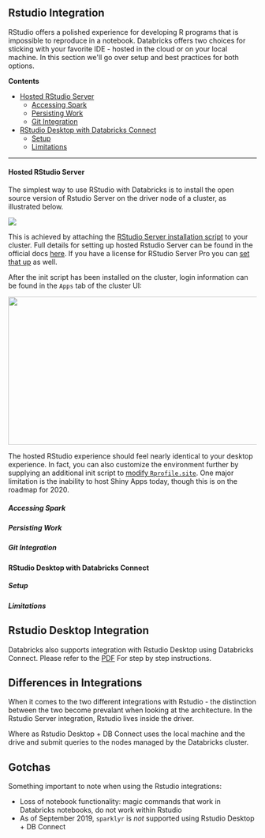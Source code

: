 ## Rstudio Integration

RStudio offers a polished experience for developing R programs that is impossible to reproduce in a notebook.  Databricks offers two choices for sticking with your favorite IDE - hosted in the cloud or on your local machine.  In this section we'll go over setup and best practices for both options.

**Contents**

* [Hosted RStudio Server](#hosted-rstudio-server)
  * [Accessing Spark](#accessing-spark)
  * [Persisting Work](#persisting-work)
  * [Git Integration](#git-integration)
* [RStudio Desktop with Databricks Connect](#rstudio-desktop-with-databricks-connect)
  * [Setup](#connecting-to-spark)
  * [Limitations](#limitations)
 
 ___
 
#### Hosted RStudio Server
The simplest way to use RStudio with Databricks is to install the open source version of Rstudio Server on the driver node of a cluster, as illustrated below.

<img src="https://github.com/marygracemoesta/R-User-Guide/blob/master/Developing_on_Databricks/images/rstudioServerarchitecture.png?" raw = true>

This is achieved by attaching the [RStudio Server installation script](https://github.com/marygracemoesta/R-User-Guide/blob/master/Developing_on_Databricks/Customizing.md#rstudio-server-installation) to your cluster.  Full details for setting up hosted Rstudio Server can be found in the official docs [here](https://docs.databricks.com/spark/latest/sparkr/rstudio.html#get-started-with-rstudio-server-open-source).  If you have a license for RStudio Server Pro you can [set that up](https://docs.databricks.com/spark/latest/sparkr/rstudio.html#install-rstudio-server-pro) as well.

After the init script has been installed on the cluster, login information can be found in the `Apps` tab of the cluster UI:

<img src ="https://github.com/marygracemoesta/R-User-Guide/blob/master/Developing_on_Databricks/images/Rstudio_integration.png?" height = 300 width = 2000>

The hosted RStudio experience should feel nearly identical to your desktop experience.  In fact, you can also customize the environment further by supplying an additional init script to [modify `Rprofile.site`](https://github.com/marygracemoesta/R-User-Guide/blob/master/Developing_on_Databricks/Customizing.md#modifying-rprofile-in-rstudio).  One major limitation is the inability to host Shiny Apps today, though this is on the roadmap for 2020.

##### Accessing Spark

##### Persisting Work

##### Git Integration

#### RStudio Desktop with Databricks Connect

##### Setup

##### Limitations

## Rstudio Desktop Integration
Databricks also supports integration with Rstudio Desktop using Databricks Connect. Please refer to the [PDF](https://github.com/marygracemoesta/R-User-Guide/blob/master/Developing_on_Databricks/DB%20Connect%20with%20RStudio%20Dekstop.pdf) For step by step instructions. 

## Differences in Integrations
When it comes to the two different integrations with Rstudio - the distinction between the two become prevalant when looking at the architecture. In the Rstudio Server integration, Rstudio lives inside the driver. 


Where as Rstudio Desktop + DB Connect uses the local machine and the drive and submit queries to the nodes managed by the Databricks cluster. 

## Gotchas 
Something important to note when using the Rstudio integrations:
- Loss of notebook functionality: magic commands that work in Databricks notebooks, do not work within Rstudio
- As of September 2019, `sparklyr` is *not* supported using Rstudio Desktop + DB Connect 
